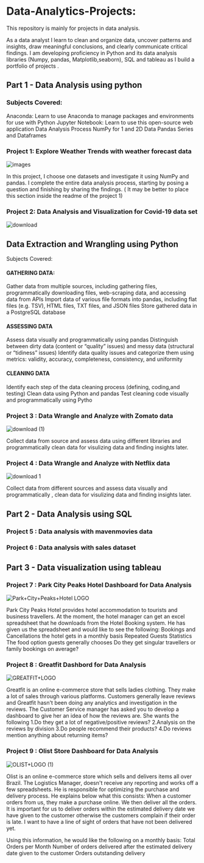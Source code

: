 # Data-Analytics-Projects:

This repository is mainly for projects in data analysis.

 As a data analyst I learn to clean and organize data, uncover patterns and insights, draw meaningful conclusions, and clearly communicate critical findings. I am developing proficiency in Python and its data analysis libraries (Numpy, pandas, Matplotlib,seaborn), SQL and tableau as I build a portfolio of projects .


## Part 1 - Data Analysis using python

### Subjects Covered:

Anaconda: Learn to use Anaconda to manage packages and environments for use with Python
Jupyter Notebook: Learn to use this open-source web application
Data Analysis Process
NumPy for 1 and 2D Data
Pandas Series and Dataframes


### Project 1: Explore Weather Trends with weather forecast data
![images](https://user-images.githubusercontent.com/108605935/179167611-85e978ab-38f4-44f9-b876-ea868d9a1d3b.jpg)

In this project, I choose one datasets and investigate it using NumPy and pandas. I complete the entire data analysis process, starting by posing a question and finishing by sharing the findings. ( It may be better to place this section inside the readme of the project 1)

### Project 2: Data Analysis and Visualization for Covid-19 data set
![download](https://user-images.githubusercontent.com/108605935/179171500-bcc17765-d67e-421e-bc70-cbdb62c22c26.jpg)


##  Data Extraction and Wrangling using Python

Subjects Covered:

#### GATHERING DATA:
Gather data from multiple sources, including gathering files, programmatically downloading files, web-scraping data, and accessing data from APIs
Import data of various file formats into pandas, including flat files (e.g. TSV), HTML files, TXT files, and JSON files
Store gathered data in a PostgreSQL database
#### ASSESSING DATA
Assess data visually and programmatically using pandas
Distinguish between dirty data (content or “quality” issues) and messy data (structural or “tidiness” issues)
Identify data quality issues and categorize them using metrics: validity, accuracy, completeness, consistency, and uniformity
#### CLEANING DATA
Identify each step of the data cleaning process (defining, coding,and testing)
Clean data using Python and pandas
Test cleaning code visually and programmatically using Pytho

### Project 3 : Data Wrangle and Analyze with Zomato data
![download (1)](https://user-images.githubusercontent.com/108605935/179172249-deeea510-97ca-467c-af0b-595db1529dfb.jpg)

Collect data from  source and assess data using different libraries and programmatically clean data for visulizing data and finding insights later.

### Project 4 : Data Wrangle and Analyze with Netflix data
![download 1](https://user-images.githubusercontent.com/108605935/179175920-cc814ea6-4eed-4844-ba25-b030347f571c.png)

Collect data from different sources and assess data visually and programmatically , clean data for visulizing data and finding insights later.




## Part 2 - Data Analysis using SQL

### Project 5 : Data analysis with mavenmovies data

### Project 6 : Data analysis with sales dataset


## Part 3 - Data visualization using tableau

### Project 7 : Park City Peaks Hotel  Dashboard for Data Analysis
![Park+City+Peaks+Hotel LOGO](https://user-images.githubusercontent.com/108605935/179173778-6a102840-db89-4032-94e9-7dcf6af1e706.jpeg)

Park City Peaks Hotel provides hotel accommodation to tourists and business travellers.
At the moment, the hotel manager can get an excel spreadsheet that he downloads from the Hotel Booking system. He has given us the spreadsheet and would like to see the following:
Bookings and Cancellations the hotel gets in a monthly basis 
Repeated Guests Statistics 
The food option guests generally chooses 
Do they get singular travellers or family bookings on average?


### Project 8 : Greatfit Dashbord for Data Analysis
![GREATFIT+LOGO](https://user-images.githubusercontent.com/108605935/179174342-3c1ce1a9-a8b9-407e-9164-f2135d8bd168.png)

Greatfit is an online e-commerce store that sells ladies clothing. They make a lot of sales through various platforms. Customers generally leave reviews and Greatfit hasn't been doing any analytics and investigation in the reviews. The Customer Service manager has asked you to develop a dashboard to give her an idea of how the reviews are. She wants the following 1.Do they get a lot of negative/positive reviews? 2.Analysis on the reviews by division 3.Do people recommend their products? 4.Do reviews mention anything about returning items?

### Project 9 : Olist Store Dashboard for Data Analysis
![OLIST+LOGO (1)](https://user-images.githubusercontent.com/108605935/179174898-99b8b33d-bccc-47c6-bdba-9f44d124d71a.jpeg)

Olist is an online e-commerce store which sells and delivers items all over Brazil. The Logistics Manager, doesn't receive any reporting and works off a few spreadsheets. He is responsible for optimizing the purchase and delivery process. He explains below what this consists: When a customer orders from us, they make a purchase online. We then deliver all the orders. It is important for us to deliver orders within the estimated delivery date we have given to the customer otherwise the customers complain if their order is late. I want to have a line of sight of orders that have not been delivered yet.

Using this information, he would like the following on a monthly basis: 
Total Orders per Month 
Number of orders delivered after the estimated delivery date given to the customer 
Orders outstanding delivery


